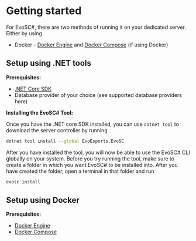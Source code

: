 # Getting started

For EvoSC#, there are two methods of running it on your dedicated server. Either by using

* Docker - [Docker Engine](https://docs.docker.com/engine/install/) and [Docker Compose](https://docs.docker.com/compose/install/) (if using Docker)

## Setup using .NET tools

**Prerequisites:**
* [.NET Core SDK](https://dotnet.microsoft.com/en-us/download/dotnet)
* Database provider of your choice (see supported database providers here)

**Installing the EvoSC# Tool:**

Once you have the .NET core SDK installed, you can use `dotnet tool` to download the server controller by running
```bash
dotnet tool install --global EvoEsports.EvoSC
```
After you have installed the tool, you will now be able to use the EvoSC# CLI globally on your system.
Before you try running the tool, make sure to create a folder in which you want EvoSC# to be installed into. After you have created the folder, open a terminal in that folder and run
```bash
evosc install
```

## Setup using Docker

**Prerequisites:**
* [Docker Engine](https://docs.docker.com/engine/install/)
* [Docker Compose](https://docs.docker.com/compose/install/)



